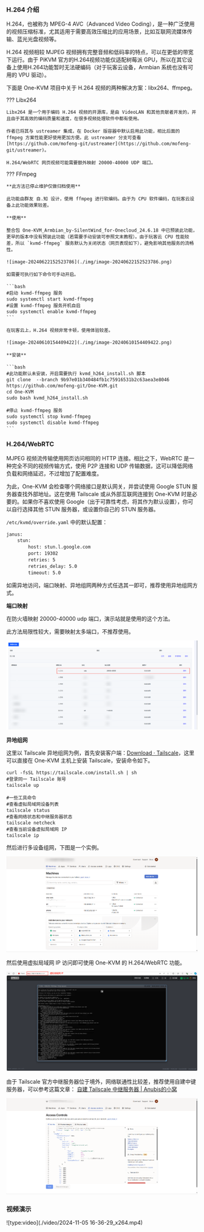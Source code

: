### H.264 介绍

H.264，也被称为 MPEG-4 AVC（Advanced Video Coding），是一种广泛使用的视频压缩标准，尤其适用于需要高效压缩比的应用场景，比如互联网流媒体传输、蓝光光盘视频等。

H.264 视频相较 MJPEG 视频拥有完整音频和低码率的特点，可以在更低的带宽下运行。由于 PiKVM 官方的H.264视频功能仅适配树莓派 GPU，所以在其它设备上使用H.264功能暂时无法硬编码（对于玩客云设备，Armbian 系统也没有可用的 VPU 驱动）。

下面是 One-KVM 项目中关于 H.264 视频的两种解决方案：libx264、ffmpeg。


??? Libx264

    Libx264 是一个用于编码 H.264 视频的开源库，是由 VideoLAN 和其他贡献者开发的，并且由于其高效的编码质量和速度，在很多视频处理软件中都有使用。

    作者已将其与 ustreamer 集成，在 Docker 版容器中默认启用此功能，相比后面的 ffmpeg 方案性能更好使用更加方便。此 ustreamer 分支可查看 [https://github.com/mofeng-git/ustreamer](https://github.com/mofeng-git/ustreamer)。

    H.264/WebRTC 网页视频可能需要额外映射 20000-40000 UDP 端口。

??? FFmpeg

    **此方法已停止维护仅做归档使用**

    此功能由群友 自.知 设计，使用 ffmpeg 进行软编码。由于为 CPU 软件编码，在玩客云设备上此功能效果较差。

    **使用**

    整合包 One-KVM_Armbian_by-SilentWind_for-Onecloud_24.6.18 中已预装此功能，更早的版本中没有预装此功能（若需要手动安装可参照文末教程）。由于玩客云 CPU 性能较差，所以 `kvmd-ffmpeg` 服务默认为关闭状态（网页表现如下），避免影响其他服务的流畅性。

    ![image-20240622152523786](./img/image-20240622152523786.png)

    如需要可执行如下命令可手动开启。

    ```bash
    #启动 kvmd-ffmpeg 服务
    sudo systemctl start kvmd-ffmpeg
    #设置 kvmd-ffmpeg 服务开机自启
    sudo systemctl enable kvmd-ffmpeg
    ```

    在玩客云上，H.264 视频非常卡顿，使用体验较差。

    ![image-20240610154409422](./img/image-20240610154409422.png)

    **安装**

    ```bash
    #此功能默认未安装，开启需要执行 kvmd_h264_install.sh 脚本
    git clone  --branch 9b97e01b340484fb1c75916531b2c63aea3e8046 https://github.com/mofeng-git/One-KVM.git
    cd One-KVM 
    sudo bash kvmd_h264_install.sh

    #停止 kvmd-ffmpeg 服务
    sudo systemctl stop kvmd-ffmpeg
    sudo systemctl disable kvmd-ffmpeg
    ```

### H.264/WebRTC

MJPEG 视频流传输使用网页访问相同的 HTTP 连接。相比之下，WebRTC 是一种完全不同的视频传输方式，使用 P2P 连接和 UDP 传输数据，这可以降低网络负载和网络延迟，不过增加了配置难度。

为此，One-KVM 会检查哪个网络接口是默认网关，并尝试使用 Google STUN 服务器查找外部地址。这在使用 Tailscale 或从外部互联网连接到 One-KVM 时是必要的。如果你不喜欢使用 Google（出于可靠性考虑，将其作为默认设置），你可以自行选择其他 STUN 服务器，或设置你自己的 STUN 服务器。

`/etc/kvmd/override.yaml` 中的默认配置：
```bash
janus:
    stun:
        host: stun.l.google.com
        port: 19302
        retries: 5
        retries_delay: 5.0
        timeout: 5.0
```


如需异地访问，端口映射、异地组网两种方式任选其一即可，推荐使用异地组网方式。

**端口映射**

在防火墙映射 20000-40000 udp 端口，演示站就是使用的这个方法。

此方法局限性较大，需要映射太多端口，不推荐使用。

![image-20241021132357799](./img/image-20241021132357799.png)

**异地组网**

这里以 Tailscale 异地组网为例，首先安装客户端：[Download · Tailscale](https://tailscale.com/download/linux)，这里可以直接在 One-KVM 主机上安装 Tailscale，安装命令如下。

```
curl -fsSL https://tailscale.com/install.sh | sh
#登录同一 Tailscale 账号
tailscale up

#一些工具命令
#查看虚拟局域网设备列表
tailscale status
#查看网络状态和中继服务器状态
tailscale netcheck
#查看当前设备虚拟局域网 IP
tailscale ip
```

然后进行多设备组网，下图是一个实例。

![image-20241021142837222](./img/image-20241021142837222.png)

然后使用虚拟局域网 IP 访问即可使用 One-KVM 的 H.264/WebRTC 功能。

![image-20241021143310563](./img/image-20241021143310563.png)

由于 Tailscale 官方中继服务器位于境外，网络联通性比较差，推荐使用自建中键服务器，可以参考这篇文章： [自建 Tailscale 中继服务器 | Anubis的小窝](https://anubis.cafe/6fdf334e)

![image-20241021144135937](./img/image-20241021144135937.png)


### 视频演示

![type:video](./video/2024-11-05 16-36-29_x264.mp4)
